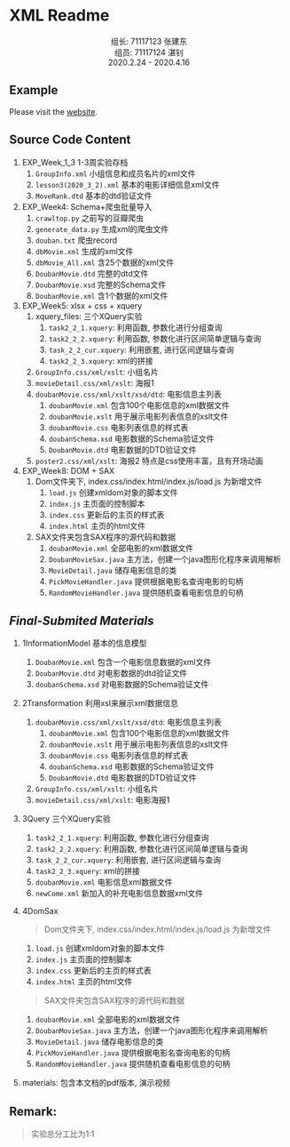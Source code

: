 # XML Readme

<div align="center">
组长: 71117123 张建东
    <br/>
组员: 71117124 湛钊
    <br/>
    2020.2.24 - 2020.4.16
</div></div>

## Example

Please visit the [website](https://www.zjdx1998.com/xmlexp).


## Source Code Content
1. EXP_Week_1_3 1-3周实验存档
   1. `GroupInfo.xml` 小组信息和成员名片的xml文件
   2. `lesson3(2020_3_2).xml` 基本的电影详细信息xml文件
   3. `MoveRank.dtd` 基本的dtd验证文件
2. EXP_Week4: Schema+爬虫批量导入
   1. `crawltop.py` 之前写的豆瓣爬虫
   2. `generate_data.py` 生成xml的爬虫文件
   3. `douban.txt` 爬虫record
   4. `dbMovie.xml` 生成的xml文件
   5. `dbMovie_All.xml` 含25个数据的xml文件
   6. `DoubanMovie.dtd` 完整的dtd文件
   7. `DoubanMovie.xsd` 完整的Schema文件
   8. `DoubanMovie.xml` 含1个数据的xml文件
3. EXP_Week5: xlsx + css + xquery
   1. xquery_files: 三个XQuery实验
      1. `task2_2_1.xquery`: 利用函数, 参数化进行分组查询
      2. `task2_2_2.xquery`: 利用函数, 参数化进行区间简单逻辑与查询
      3. `task_2_2_cur.xquery`: 利用嵌套, 进行区间逻辑与查询
      4. `task2_2_3.xquery`: xml的拼接
   2. `GroupInfo.css/xml/xslt`: 小组名片
   3. `movieDetail.css/xml/xslt`: 海报1
   4. `doubanMovie.css/xml/xslt/xsd/dtd`: 电影信息主列表
      1. `doubanMovie.xml` 包含100个电影信息的xml数据文件
      2. `doubanMovie.xslt` 用于展示电影列表信息的xslt文件
      3. `doubanMovie.css` 电影列表信息的样式表
      4. `doubanSchema.xsd` 电影数据的Schema验证文件
      5. `DoubanMovie.dtd` 电影数据的DTD验证文件
   5. `poster2.css/xml/xslt`: 海报2 特点是css使用丰富，且有开场动画
4. EXP_Week8: DOM + SAX
   1. Dom文件夹下, index.css/index.html/index.js/load.js 为新增文件
      1. `load.js` 创建xmldom对象的脚本文件
      2. `index.js` 主页面的控制脚本
      3. `index.css` 更新后的主页的样式表
      4. `index.html` 主页的html文件
   2. SAX文件夹包含SAX程序的源代码和数据
      1. `doubanMovie.xml` 全部电影的xml数据文件
      2. `DoubanMovieSax.java` 主方法，创建一个java图形化程序来调用解析
      3. `MovieDetail.java` 储存电影信息的类
      4. `PickMovieHandler.java` 提供根据电影名查询电影的句柄
      5. `RandomMovieHandler.java` 提供随机查看电影信息的句柄
## *Final-Submited Materials*

1. 1InformationModel 基本的信息模型
   
   1. `DoubanMovie.xml` 包含一个电影信息数据的xml文件
   2. `DoubanMovie.dtd` 对电影数据的dtd验证文件
   3. `doubanSchema.xsd` 对电影数据的Schema验证文件
   
2. 2Transformation 利用xsl来展示xml数据信息
   
   1. `doubanMovie.css/xml/xslt/xsd/dtd`: 电影信息主列表
      1. `doubanMovie.xml` 包含100个电影信息的xml数据文件
      2. `doubanMovie.xslt` 用于展示电影列表信息的xslt文件
      3. `doubanMovie.css` 电影列表信息的样式表
      4. `doubanSchema.xsd` 电影数据的Schema验证文件
      5. `DoubanMovie.dtd` 电影数据的DTD验证文件
   2. `GroupInfo.css/xml/xslt`: 小组名片
   3. `movieDetail.css/xml/xslt`: 电影海报1
   
1. 3Query  三个XQuery实验
   
   1. `task2_2_1.xquery`: 利用函数, 参数化进行分组查询
   2. `task2_2_2.xquery`: 利用函数, 参数化进行区间简单逻辑与查询
   3. `task_2_2_cur.xquery`: 利用嵌套, 进行区间逻辑与查询
   4. `task2_2_3.xquery`: xml的拼接
   5. `doubanMovie.xml` 电影信息xml数据文件
   6. `newCome.xml` 新加入的补充电影信息数据xml文件
   
4. 4DomSax

    > Dom文件夹下, index.css/index.html/index.js/load.js 为新增文件

    1. `load.js` 创建xmldom对象的脚本文件
    2. `index.js` 主页面的控制脚本
    3. `index.css` 更新后的主页的样式表
    4. `index.html` 主页的html文件

    > SAX文件夹包含SAX程序的源代码和数据

    1. `doubanMovie.xml` 全部电影的xml数据文件
    2. `DoubanMovieSax.java` 主方法，创建一个java图形化程序来调用解析
    3. `MovieDetail.java` 储存电影信息的类
    4. `PickMovieHandler.java` 提供根据电影名查询电影的句柄
    5. `RandomMovieHandler.java` 提供随机查看电影信息的句柄
    
5. materials: 包含本文档的pdf版本, 演示视频


## Remark:

> 实验总分工比为1:1
